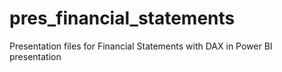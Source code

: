# pres_financial_statements
Presentation files for Financial Statements with DAX in Power BI presentation
